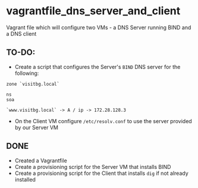 # vagrantfile_dns_server_and_client
Vagrant file which will configure two VMs - a DNS Server running BIND and a DNS client


## TO-DO: 

- Create a script that configures the Server's ```BIND``` DNS server for the following:

```
zone `visitbg.local`

ns
soa

`www.visitbg.local` -> A / ip -> 172.28.128.3
````

- On the Client VM configure ```/etc/resolv.conf``` to use the server provided by our Server VM 


## DONE

- Created a Vagrantfile
- Create a provisioning script for the Server VM that installs BIND
- Create a provisioning script for the Client that installs ```dig``` if not already installed
